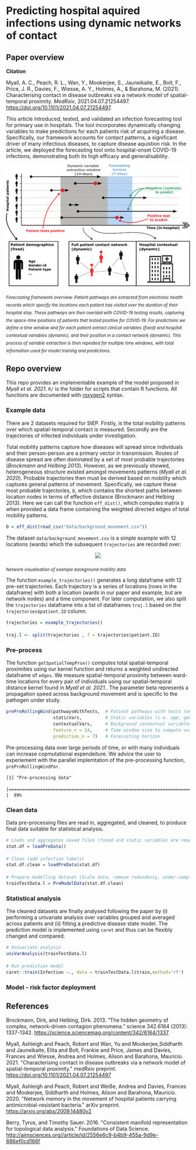 # Predicting hospital aquired infections using dynamic networks of contact

## Paper overview

**Citation**

Myall, A. C., Peach, R. L., Wan, Y., Mookerjee, S., Jauneikaite, E., Bolt, F., Price, J. R., Davies, F., Wiesse, A. Y., Holmes, A., & Barahona, M. (2021). Characterising contact in disease outbreaks via a network model of spatial-temporal proximity. *MedRxiv*, 2021.04.07.21254497. https://doi.org/10.1101/2021.04.07.21254497.

This article introduced, tested, and validated an infection forecasting tool for primary use in hospitals. The tool incorporates dynamically changing variables to make predictions for each patients risk of acquiring a disease. Specifically, our framework accounts for contact patterns, a significant driver of many infectious diseases, to capture disease aquistion risk. In the article, we deployed the forecasting tool onto hospital-onset COVID-19 infections, demonstrating both its high efficacy and generalisability.

<p align="center">
  <img src="method_overview.png" width="700">
</p>

<sub>*Forecasting framework overview. Patient pathways are extracted from electronic health records which specify the locations each patient has visited over the duration of their hospital stay. These pathways are then overlaid with COVID-19 testing results, capturing the space-time positions of patients that tested positive for COVID-19. For predictions we define a time window and for each patient extract clinical variables (fixed) and hospital contextual variables (dynamic), and their position in a contact network (dynamic). This process of variable extraction is then repeated for multiple time windows, with total information used for model training and predictions.*</sub>


## Repo overview

This repo provides an implementable example of the model proposed in *Myall et al. 2021.*  `R/` is the folder for scripts that contain R functions. All functions are documented with [roxygen2](https://roxygen2.r-lib.org/) syntax.

### Example data

There are 2 datasets required for StEP. Firstly, is the total mobility patterns over which spatial-temporal contact is measured. Secondly are the trajectories of infected individuals under investigation.

Total mobility patterns capture how diseases will spread since individuals and their person-person are a primary vector in transmission. Routes of disease spread are often dominated by a set of most probable trajectories (*Brockmann and Helbing 2013*). However, as we previously showed, heterogeneous structure existed amongst movements patterns (*Myall et al. 2020*). Probable trajectories then must be derived based on mobility which captures general patterns of movement. Specifically, we capture these most probable trajectories, `D`, which contains the shortest paths between location nodes in terms of effective distance (Brockmann and Helbing 2013). Here we can call the function `eff_dist()`, which computes matrix `D` when provided a data frame containing the weighted directed edges of total mobility patterns.

```R
D = eff_dist(read_csv("data/background_movement.csv")) 
```

The dataset `data/background_movement.csv` is a simple example with 12 locations (wards) which the subsequent `trajectories` are recorded over:

<p align="center">
  <img src="images/background_movement_example.png" width="400">
</p>


<sub>*Network visualisation of example background mobility data*</sub>

The function `example_trajectories()` generates a long dataframe with 12 pre-set trajectories. Each trajectory is a series of locations (rows in the dataframe) with both a location (wards in our paper and example, but are network nodes) and a time component. For later computation, we also split the `trajectories` dataframe into a list of dataframes `traj.l` based on the `trajectories$patient.ID` column.


```R
trajectories = example_trajectories()

traj.l <- split(trajectories , f = trajectories$patient.ID)
```

### Pre-process

The function `getSpatialTempProx()` computes total spatial-temporal proximities using our kernel function and returns a weighted undirected dataframe of `edges`. We measure spatial-temporal proximity between ward-time locations for every pair of individuals using our spatial-temporal distance kernel found in *Myall et al. 2021.*. The parameter beta represents a propagation speed across background movement and is specific to the pathogen under study.


```R
preProRollingWind(pathwaysWithTests,  # Patient pathways with tests (when a patient become positive)
                  staticVars,         # Static variables (i.e. age, gender, ...)
                  contextualVars,     # Background contextual variables (hospital infection numbers)
                  feature_n = 14,     # Time window size to compute variables over
                  prediction_n = 7)   # Forecasting horizon
```

Pre-processing data over large periods of time, or with many individuals can increase copmutational expendeiture. We advice the user to experiement with the parallel implemtation of the pre-processing function, `preProRollingWindPar`.

```
[1] "Pre-processing data"
  |=============================================================================================           |  89%
```

### Clean data
Data pre-processing files are read in, aggregated, and cleaned, to produce final data suitable for statistical analysis.

```R
# Loads and aggregates saved files (fixed and static variables are read in and joined by patient-timecode IDs)
stat.df = loadPreData()

# Clean (add infection labels)
stat.df.clean = loadPreData(stat.df)

# Prepare modelling dataset (Scale data, remove redundency, under-sample, split into train/test)
trainTestData.l = PreModelData(stat.df.clean)
```

### Statistical analysis

The cleaned datasets are finally analysed following the paper by (i) performing a univariate analysis over variables grouped and averaged across patients and (ii) fitting a predictive disease state model. The prediction model is implemented using `caret` and thus can be flexibly changed and compared.

```R
# Univariate analysis
uniVarAnalysis(trainTestData.l)

# Run prediction model
caret::train(Infection ~., data = trainTestData.l$train,method='rf')

```


### Model - risk factor deployment


## References

<div id="refs" class="references">

<div id="ref-brockmann_2013">

Brockmann, Dirk, and Helbing, Dirk. 2013. “The hidden geometry of complex, network-driven contagion phenomena.” science 342.6164 (2013): 1337-1342. https://science.sciencemag.org/content/342/6164/1337

</div>

<div id="ref-myall_2021">

Myall, Ashleigh and Peach, Robert and Wan, Yu and Mookerjee,Siddharth and Jauneikaite, Elita and Bolt, Frankie and Price, James and Davies, Frances and Wiesse, Andrea and Holmes, Alison and Barahona, Mauricio. 2021. "Characterising contact in disease outbreaks via a network model of spatial-temporal proximity." medRxiv preprint. https://doi.org/10.1101/2021.04.07.21254497

</div>


<div id="ref-myall_2020">

Myall, Ashleigh and Peach, Robert and Weiße, Andrea and Davies, Frances and Mookerjee, Siddharth and Holmes, Alison and Barahona, Mauricio. 2020. "Network memory in the movement of hospital patients carrying antimicrobial-resistant bacteria." arXiv preprint. https://arxiv.org/abs/2009.14480v2

</div>


<div id="ref-myall_2020">

Berry, Tyrus, and Timothy Sauer. 2016. "Consistent manifold representation for topological data analysis." Foundations of Data Science. http://aimsciences.org//article/id/2556e6c9-b4b9-455a-9d9e-886ef0cd166f

</div>
